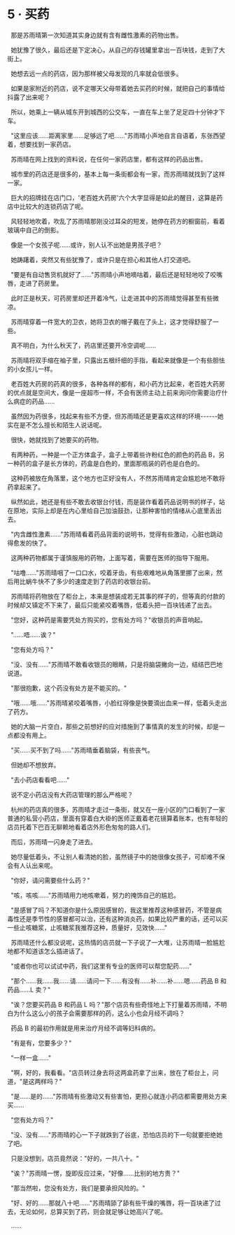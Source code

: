 <link rel="stylesheet" href="../styles/text.css" />
<h1>5 · 买药</h1>

  那是苏雨晴第一次知道其实身边就有含有雌性激素的药物出售。

 
她犹豫了很久，最后还是下定决心，从自己的存钱罐里拿出一百块钱，走到了大街上。

  她想去远一点的药店，因为那样被父母发现的几率就会低很多。

 
如果是家附近的药店，说不定哪天父母带着她去买药的时候，就把自己的事情给抖露了出来呢？

 
所以，她乘上一辆从城东开到城西的公交车，一直在车上坐了足足四十分钟才下车。

 
"这里应该......距离家里......足够远了吧......"苏雨晴小声地自言自语着，东张西望着，想要找到一家药店。

  苏雨晴在网上找到的资料说，在任何一家药店里，都有这样的药品出售。

 
城市里的药店还是很多的，基本上每一条街都会有一家，而苏雨晴就找到了这样一家。

 
巨大的招牌挂在店门口，'老百姓大药房'六个大字显得是如此的醒目，这算是药店中比较大的连锁药店了呢。

 
风轻轻地吹着，吹乱了苏雨晴那刚没过耳朵的短发，她停在药方的橱窗前，看着玻璃中自己的倒影。

  像是一个女孩子呢......或许，别人认不出她是男孩子吧？

  她踌躇着，突然又有些犹豫了，或许只是在担心和其他人打交道吧。

 
"要是有自动售货机就好了......"苏雨晴小声地嘀咕着，最后还是轻轻地咬了咬嘴唇，走进了药房里。

 
此时正是秋天，可药房里却还开着冷气，让走进其中的苏雨晴觉得甚至有些微凉。

 
苏雨晴穿着一件宽大的卫衣，她将卫衣的帽子戴在了头上，这才觉得舒服了一些。

  真不明白，为什么秋天了，药店里还要开冷空调呢......

 
苏雨晴将双手缩在袖子里，只露出五根纤细的手指，看起来就像是一个有些胆怯的小女孩儿一样。

 
老百姓大药房的药真的很多，各种各样的都有，和小药方比起来，老百姓大药房的优点就是空间大，像是一座超市一样，不会有医师主动上前来询问你需要治疗什么病症的药品......

 
虽然因为药很多，找起来有些不方便，但苏雨晴还是更喜欢这样的环境------她实在是不怎么擅长和陌生人说话呢。

  很快，她就找到了她要买的药物。

 
有两种药，一种是一个正方体盒子，盒子上带着些许粉红色的颜色的药品 B，另一种药的盒子是长方体的，药盒是白色的，里面那瓶装的药也是白色的。

 
这种药被放在角落里，这个地方也正好没有人，不然苏雨晴肯定会尴尬地不敢将药拿起来了。

 
纵然如此，她还是有些不敢去收银台付钱，而是装作看着药品说明书的样子，站在原地，实际上却是在内心里给自己加油鼓劲，让那种害怕的情绪从心底里丢出去。

 
"内含雌性激素......"苏雨晴看着药品背面的说明书，觉得有些激动，心脏也跳动得愈发的快了。

  这两种药物都属于谨慎服用的药物，上面写着，需要在医师的指导下服用。

 
"咕噜......"苏雨晴咽了一口口水，咬着牙齿，有些艰难地从角落里挪了出来，然后用比蜗牛快不了多少的速度走到了药店的收银台前。

 
苏雨晴将药物放在了柜台上，本来是想装成若无其事的样子的，但等真的付款的时候却又镇定不下来了，最后只能紧咬着嘴唇，低着头把一百块钱递了出去。

  "您好，这种药是需要凭处方购买的，您有处方吗？"收银员的声音响起。

  "......唔......诶？"

  "您有处方吗？"

 
"没、没有......"苏雨晴不敢看收银员的眼睛，只是将脑袋撇向一边，结结巴巴地说道。

  "那很抱歉，这个药没有处方是不能买的。"

 
"哦......哦......"苏雨晴紧咬着嘴唇，小脸红得像是快要滴出血来一样，低着头走出了药方。

 
她的大脑一片空白，那些之前想好的应对措施到了事情真的发生的时候，却是一点都没有用上。

  "买......买不到了吗......"苏雨晴垂着脑袋，有些丧气。

  但她却不想放弃。

  "去小药店看看吧......"

  说不定小药店没有大药店管理的那么严格呢？

 
杭州的药店真的很多，苏雨晴才走过一条街，就又在一座小区的门口看到了一家普通的私营小药店，里面有穿着白大褂的医师正戴着老花镜算着账本，也有年轻的店员托着下巴百无聊赖地看着店外形色匆匆的路人们。

  而后，苏雨晴一闪身走了进去。

 
她尽量低着头，不让别人看清她的脸，虽然镜子中的她很像女孩子，可却难不保会有人认出来呢。

  "你好，请问需要些什么药？"

  "咳，咳咳......"苏雨晴用力地咳嗽着，努力的掩饰自己的尴尬。

 
"是感冒了吗？不知道你是什么原因感冒的，我这里推荐这种感冒药，不管是病毒性还是季节性的感冒都可以治，还有这种消炎药，如果比较严重的话，还可以买一些止咳糖浆，止咳糖浆我推荐这种，质量好，见效快......"

 
苏雨晴还什么都没说呢，这热情的店员就一下子说了一大堆，让苏雨晴一脸尴尬地都不知道该怎么插进话了。

  "或者你也可以试试中药，我们这里有专业的医师可以帮您配药......"

 
"那个......我......我......请......请问一下......有没有......补......补......嗯......药品 B 和药品......L 卖？"

 
"诶？您要买药品 B 和药品 L 吗？"那个店员有些奇怪地上下打量着苏雨晴，不明白为什么这么小的孩子会需要那样的药，这么小也会月经不调吗？

  药品 B 的最初作用就是用来治疗月经不调等妇科病的。

  "有是有，您要多少？"

  "一样一盒......"

 
"啊，好的，我看看。"店员转过身去将这两盒药拿了出来，放在了柜台上，问道，"是这两样吗？"

 
"是......是的......"苏雨晴有些激动又有些害怕，更担心就连小药店都需要用处方来买......

  "您有处方吗？"

 
"没、没有......"苏雨晴的心一下子就跌到了谷底，恐怕店员的下一句就要拒绝她了吧。

  只是没想到，店员竟然说："好的，一共八十。"

  "诶？"苏雨晴一愣，旋即反应过来，"好像......比别的地方贵？"

  "那当然啦，您没有处方，我们是要承担风险的。"

 
"好、好的......那就八十吧......"苏雨晴舔了舔有些干燥的嘴唇，将一百块递了过去，无论如何，总算买到了药，则会就足够让她高兴了呢。

  ......

